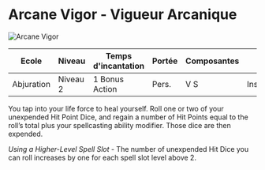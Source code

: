 # Arcane Vigor - Vigueur Arcanique
![Arcane Vigor](../../../_images/)

|Ecole|Niveau|Temps d'incantation|Portée|Composantes|Durée|
|-|-|-|-|-|-|
|Abjuration|Niveau 2|1 Bonus Action|Pers.|V S|Instantanée|

You tap into your life force to heal yourself. Roll one or two of your unexpended Hit Point Dice, and regain a number of Hit Points equal to the roll’s total plus your spellcasting ability modifier. Those dice are then expended.

*Using a Higher-Level Spell Slot* - The number of unexpended Hit Dice you can roll increases by one for each spell slot level above 2.